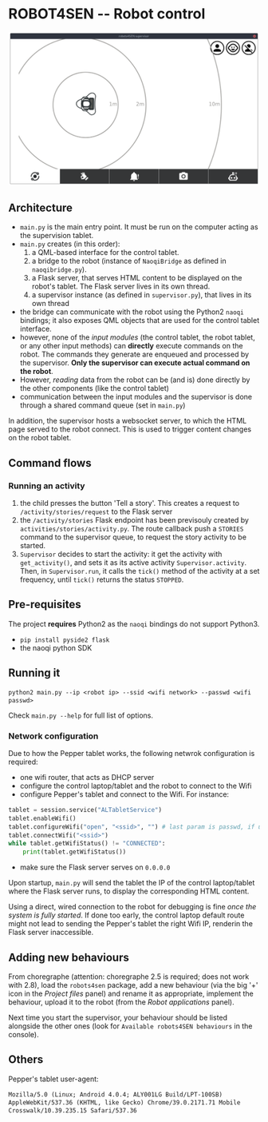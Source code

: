 ROBOT4SEN -- Robot control
==========================

![screenhot of the interface](doc/screenshot.png)


Architecture
------------

- `main.py` is the main entry point. It must be run on the computer acting as
  the supervision tablet.
- `main.py` creates (in this order):
  1. a QML-based interface for the control tablet.
  1. a bridge to the robot (instance of `NaoqiBridge` as defined in
     `naoqibridge.py`).
  1. a Flask server, that serves HTML content to be displayed on the robot's
     tablet. The Flask server lives in its own thread.
  1. a supervisor instance (as defined in `supervisor.py`), that lives in its
     own thread
- the bridge can communicate with the robot using the Python2 `naoqi` bindings;
  it also exposes QML objects that are used for the control tablet interface.
- however, none of the *input modules* (the control tablet, the robot tablet, or any other input
  methods) can **directly** execute commands on the robot. The commands they
  generate are enqueued and processed by the supervisor. **Only the supervisor
  can execute actual command on the robot**.
- However, *reading* data from the robot can be (and is) done directly by the
  other components (like the control tablet)
- communication between the input modules and the supervisor is done through a
  shared command queue (set in `main.py`)


In addition, the supervisor hosts a websocket server, to which the HTML page
served to the robot connect. This is used to trigger content changes on the
robot tablet.


Command flows
-------------

### Running an activity

1. the child presses the button 'Tell a story'. This creates a request to
   `/activity/stories/request` to the Flask server
2. the `/activity/stories` Flask endpoint has been previsouly created by
   `activities/stories/activity.py`. The route callback push a `STORIES` command to the
   supervisor queue, to request the story activity to be started.
3. `Supervisor` decides to start the activity: it get the activity with
   `get_activity()`, and
   sets it as its active activity `Supervisor.activity`. Then, in
   `Supervisor.run`, it calls the `tick()` method of the activity at a set
   frequency, until `tick()` returns the status `STOPPED`.

Pre-requisites
--------------

The project **requires** Python2 as the `naoqi` bindings do not support Python3.

- `pip install pyside2 flask`
- the naoqi python SDK


Running it
----------

```
python2 main.py --ip <robot ip> --ssid <wifi network> --passwd <wifi passwd>
```

Check `main.py --help` for full list of options.


### Network configuration

Due to how the Pepper tablet works, the following netwrok configuration is
required:

- one wifi router, that acts as DHCP server
- configure the control laptop/tablet and the robot to connect to the Wifi
- configure Pepper's tablet and connect to the Wifi. For instance:

```python
tablet = session.service("ALTabletService")
tablet.enableWifi()
tablet.configureWifi("open", "<ssid>", "") # last param is passwd, if using 'wpa'
tablet.connectWifi("<ssid>")
while tablet.getWifiStatus() != "CONNECTED":
    print(tablet.getWifiStatus())
```
- make sure the Flask server serves on `0.0.0.0`

Upon startup, `main.py` will send the tablet the IP of the control laptop/tablet
where the Flask server runs, to display the corresponding HTML content.


Using a direct, wired connection to the robot for debugging is fine *once the
system is fully started*. If done too early, the control laptop default route
might not lead to sending the Pepper's tablet the right Wifi IP, renderin the
Flask server inaccessible.


Adding new behaviours
---------------------

From choregraphe (attention: choregraphe 2.5 is required; does not work with
2.8), load the `robots4sen` package, add a new behaviour (via the big '+' icon
in the *Project files* panel) and rename it as appropriate, implement the
behaviour, upload it to the robot (from the *Robot applications* panel).

Next time you start the supervisor, your behaviour should be listed alongside
the other ones (look for `Available robots4SEN behaviours` in the console).

Others
------

Pepper's tablet user-agent:
```
Mozilla/5.0 (Linux; Android 4.0.4; ALY001LG Build/LPT-100SB) AppleWebKit/537.36 (KHTML, like Gecko) Chrome/39.0.2171.71 Mobile Crosswalk/10.39.235.15 Safari/537.36
```
